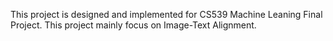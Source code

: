 This project is designed and implemented for CS539 Machine Leaning Final Project.
This project mainly focus on Image-Text Alignment.
